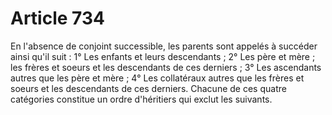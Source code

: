 # Article 734

En l'absence de conjoint successible, les parents sont appelés à succéder ainsi qu'il suit :   1° Les enfants et leurs descendants ;   2° Les père et mère ; les frères et soeurs et les descendants de ces derniers ;   3° Les ascendants autres que les père et mère ;   4° Les collatéraux autres que les frères et soeurs et les descendants de ces derniers.   Chacune de ces quatre catégories constitue un ordre d'héritiers qui exclut les suivants.